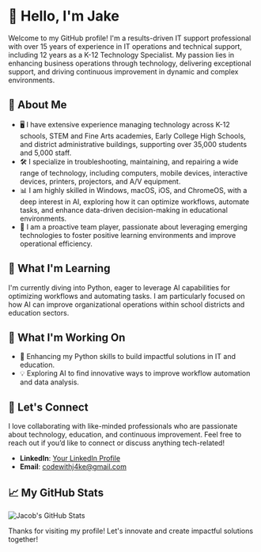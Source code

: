 # 👋 Hello, I'm Jake

Welcome to my GitHub profile! I'm a results-driven IT support professional with over 15 years of experience in IT operations and technical support, including 12 years as a K-12 Technology Specialist. My passion lies in enhancing business operations through technology, delivering exceptional support, and driving continuous improvement in dynamic and complex environments.

## 🚀 About Me

- 🖥️ I have extensive experience managing technology across K-12 schools, STEM and Fine Arts academies, Early College High Schools, and district administrative buildings, supporting over 35,000 students and 5,000 staff.
- 🛠️ I specialize in troubleshooting, maintaining, and repairing a wide range of technology, including computers, mobile devices, interactive devices, printers, projectors, and A/V equipment.
- 📊 I am highly skilled in Windows, macOS, iOS, and ChromeOS, with a deep interest in AI, exploring how it can optimize workflows, automate tasks, and enhance data-driven decision-making in educational environments.
- 🤝 I am a proactive team player, passionate about leveraging emerging technologies to foster positive learning environments and improve operational efficiency.

## 🧠 What I'm Learning

I'm currently diving into Python, eager to leverage AI capabilities for optimizing workflows and automating tasks. I am particularly focused on how AI can improve organizational operations within school districts and education sectors.

## 🔭 What I'm Working On

- 🌟 Enhancing my Python skills to build impactful solutions in IT and education.
- 💡 Exploring AI to find innovative ways to improve workflow automation and data analysis.

## 💬 Let's Connect

I love collaborating with like-minded professionals who are passionate about technology, education, and continuous improvement. Feel free to reach out if you’d like to connect or discuss anything tech-related!

- **LinkedIn**: [Your LinkedIn Profile](https://www.linkedin.com/in/jake-helsley-a25697324/) 
- **Email**: codewithj4ke@gmail.com

## 📈 My GitHub Stats

![Jacob's GitHub Stats](https://github-readme-stats.vercel.app/api?username=your-username&show_icons=true&theme=dark)

Thanks for visiting my profile! Let's innovate and create impactful solutions together!

<!---
codewithj4ke/codewithj4ke is a ✨ special ✨ repository because its `README.md` (this file) appears on your GitHub profile.
You can click the Preview link to take a look at your changes.
--->
